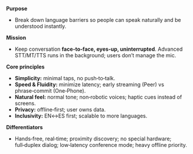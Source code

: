 **Purpose**
- Break down language barriers so people can speak naturally and be understood instantly.

**Mission**
- Keep conversation **face‑to‑face, eyes‑up, uninterrupted**. Advanced STT/MT/TTS runs in the background; users don’t manage the mic.

**Core principles**
- **Simplicity:** minimal taps, no push‑to‑talk.
- **Speed & Fluidity:** minimize latency; early streaming (Peer) vs phrase‑commit (One‑Phone).
- **Natural feel:** normal tone; non‑robotic voices; haptic cues instead of screens.
- **Privacy:** offline‑first; user owns data.
- **Inclusivity:** EN↔ES first; scalable to more languages.

**Differentiators**
- Hands‑free, real‑time; proximity discovery; no special hardware; full‑duplex dialog; low‑latency conference mode; heavy offline priority.

